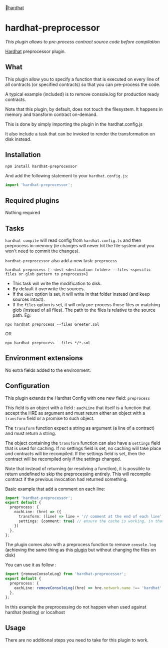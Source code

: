 👷[hardhat](https://hardhat.org)

# hardhat-preprocessor

_This plugin allows to pre-process contract source code before compilation_

[Hardhat](http://hardhat.org) preprocessor plugin.

## What

This plugin allow you to specify a function that is executed on every line of all contracts (or specified contracts) so that you can pre-process the code.

A typical example (included) is to remove console.log for production ready contracts.

Note that this plugin, by default, does not touch the filesystem. It happens in memory and transform contract on-demand.

This is done by simply importing the plugin in the hardhat.config.js

It also include a task that can be invoked to render the transformation on disk instead.


## Installation

```bash
npm install hardhat-preprocessor
```

And add the following statement to your `hardhat.config.js`:

```ts
import 'hardhat-preprocessor';
```

## Required plugins

Nothing required

## Tasks
`hardhat compile` will read config from `hardhat.config.ts` and then preprocess in-memory (ie changes will never hit the file system and you won't need to commit the changes).

`hardhat-preprocessor` also add a new task: `preprocess`

`hardhat preprocess [--dest <destination folder> --files <specific files or glob pattern to preprocess>]`

* This task will write the modification to disk. 
* By default it overwrite the sources. 
* If the `dest` option is set, it will write in that folder instead (and keep sources intact). 
* If the `files` option is set, it will only pre-process those files or matching glob (instead of all files). The path to the files is relative to the source path. 
Eg:
```
npx hardhat preprocess --files Greeter.sol 
```
OR
```
npx hardhat preprocess --files */*.sol
```

## Environment extensions

No extra fields added to the environment.

## Configuration

This plugin extends the Hardhat Config with one new field: `preprocess`

This field is an object with a field : `eachLine` that itself is a function that accept the HRE as argument and must return either an object with a `transform` field  or a promise to such object.

The `transform` function expect a string as argument (a line of a contract) and must return a string.

The object containing the `transform` function can also have a `settings` field that is used for caching. If no settings field is set, no caching will take place and contracts will be recompiled. If the settings field is set, then the contract will be recompiled only if the settings changed.

Note that instead of returning (or resolving a function), it is possible to return undefined to skip the preprocessing entirely. This will recompile contract if the previous invocation had returned something.

Basic example that add a comment on each line:

```ts
import 'hardhat-preprocessor';
export default {
  preprocess: {
    eachLine: (hre) => ({
      transform: (line) => line + '// comment at the end of each line',
      settings: {comment: true} // ensure the cache is working, in that example it can be anything as there is no option, the preprocessing happen all the time
    })
  },
};
```

The plugin comes also with a preprocess function to remove `console.log` (achieving the same thing as this [plugin](https://github.com/ItsNickBarry/buidler-log-remover) but without changing the files on disk)

You can use it as follow :

```ts
import {removeConsoleLog} from 'hardhat-preprocessor';
export default {
  preprocess: {
    eachLine: removeConsoleLog((hre) => hre.network.name !== 'hardhat' && hre.network.name !== 'localhost'),
  },
};
```

In this example the preprocessing do not happen when used against hardhat (testing) or localhost


## Usage

There are no additional steps you need to take for this plugin to work.
